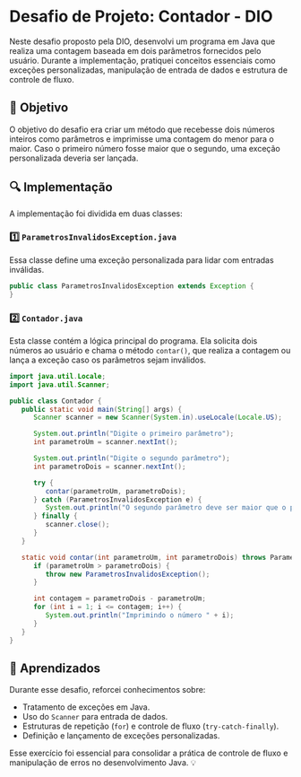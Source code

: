 # Desafio de Projeto: Contador - DIO

Neste desafio proposto pela DIO, desenvolvi um programa em Java que realiza uma contagem baseada em dois parâmetros
fornecidos pelo usuário. Durante a implementação, pratiquei conceitos essenciais como exceções personalizadas,
manipulação de entrada de dados e estrutura de controle de fluxo.

## 📌 Objetivo

O objetivo do desafio era criar um método que recebesse dois números inteiros como parâmetros e imprimisse uma contagem
do menor para o maior. Caso o primeiro número fosse maior que o segundo, uma exceção personalizada deveria ser lançada.

## 🔍 Implementação

A implementação foi dividida em duas classes:

### 1️⃣ `ParametrosInvalidosException.java`

Essa classe define uma exceção personalizada para lidar com entradas inválidas.

```java
public class ParametrosInvalidosException extends Exception {
}
```

### 2️⃣ `Contador.java`

Esta classe contém a lógica principal do programa. Ela solicita dois números ao usuário e chama o método `contar()`, que
realiza a contagem ou lança a exceção caso os parâmetros sejam inválidos.

```java
import java.util.Locale;
import java.util.Scanner;

public class Contador {
   public static void main(String[] args) {
      Scanner scanner = new Scanner(System.in).useLocale(Locale.US);

      System.out.println("Digite o primeiro parâmetro");
      int parametroUm = scanner.nextInt();

      System.out.println("Digite o segundo parâmetro");
      int parametroDois = scanner.nextInt();

      try {
         contar(parametroUm, parametroDois);
      } catch (ParametrosInvalidosException e) {
         System.out.println("O segundo parâmetro deve ser maior que o primeiro");
      } finally {
         scanner.close();
      }
   }

   static void contar(int parametroUm, int parametroDois) throws ParametrosInvalidosException {
      if (parametroUm > parametroDois) {
         throw new ParametrosInvalidosException();
      }

      int contagem = parametroDois - parametroUm;
      for (int i = 1; i <= contagem; i++) {
         System.out.println("Imprimindo o número " + i);
      }
   }
}
```

## 🚀 Aprendizados

Durante esse desafio, reforcei conhecimentos sobre:

- Tratamento de exceções em Java.
- Uso do `Scanner` para entrada de dados.
- Estruturas de repetição (`for`) e controle de fluxo (`try-catch-finally`).
- Definição e lançamento de exceções personalizadas.

Esse exercício foi essencial para consolidar a prática de controle de fluxo e manipulação de erros no desenvolvimento
Java. 💡

